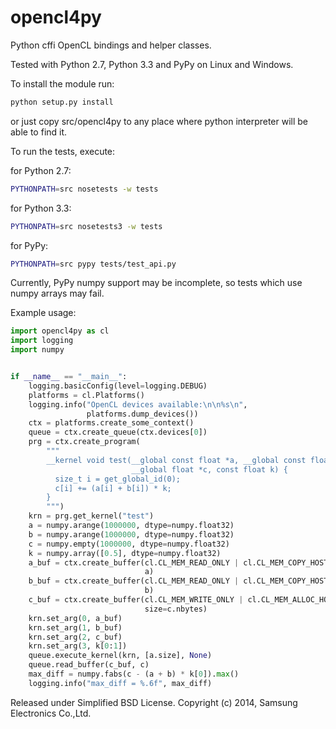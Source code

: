 opencl4py
=========

Python cffi OpenCL bindings and helper classes.

Tested with Python 2.7, Python 3.3 and PyPy on Linux and Windows.

To install the module run:
```bash
python setup.py install
```
or just copy src/opencl4py to any place where python
interpreter will be able to find it.

To run the tests, execute:

for Python 2.7:
```bash
PYTHONPATH=src nosetests -w tests
```

for Python 3.3:
```bash
PYTHONPATH=src nosetests3 -w tests
```

for PyPy:
```bash
PYTHONPATH=src pypy tests/test_api.py
```

Currently, PyPy numpy support may be incomplete, so tests which use numpy arrays may fail.

Example usage:

```python
import opencl4py as cl
import logging
import numpy


if __name__ == "__main__":
    logging.basicConfig(level=logging.DEBUG)
    platforms = cl.Platforms()
    logging.info("OpenCL devices available:\n\n%s\n",
                 platforms.dump_devices())
    ctx = platforms.create_some_context()
    queue = ctx.create_queue(ctx.devices[0])
    prg = ctx.create_program(
        """
        __kernel void test(__global const float *a, __global const float *b,
                           __global float *c, const float k) {
          size_t i = get_global_id(0);
          c[i] += (a[i] + b[i]) * k;
        }
        """)
    krn = prg.get_kernel("test")
    a = numpy.arange(1000000, dtype=numpy.float32)
    b = numpy.arange(1000000, dtype=numpy.float32)
    c = numpy.empty(1000000, dtype=numpy.float32)
    k = numpy.array([0.5], dtype=numpy.float32)
    a_buf = ctx.create_buffer(cl.CL_MEM_READ_ONLY | cl.CL_MEM_COPY_HOST_PTR,
                              a)
    b_buf = ctx.create_buffer(cl.CL_MEM_READ_ONLY | cl.CL_MEM_COPY_HOST_PTR,
                              b)
    c_buf = ctx.create_buffer(cl.CL_MEM_WRITE_ONLY | cl.CL_MEM_ALLOC_HOST_PTR,
                              size=c.nbytes)
    krn.set_arg(0, a_buf)
    krn.set_arg(1, b_buf)
    krn.set_arg(2, c_buf)
    krn.set_arg(3, k[0:1])
    queue.execute_kernel(krn, [a.size], None)
    queue.read_buffer(c_buf, c)
    max_diff = numpy.fabs(c - (a + b) * k[0]).max()
    logging.info("max_diff = %.6f", max_diff)
```

Released under Simplified BSD License.
Copyright (c) 2014, Samsung Electronics Co.,Ltd.
